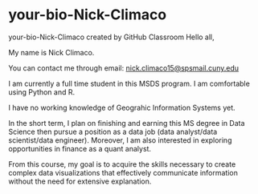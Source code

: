 # your-bio-Nick-Climaco
your-bio-Nick-Climaco created by GitHub Classroom
Hello all,

My name is Nick Climaco. 

You can contact me through email: nick.climaco15@spsmail.cuny.edu

I am currently a full time student in this MSDS program. I am comfortable using Python and R.

I have no working knowledge of Geograhic Information Systems yet.

In the short term, I plan on finishing and earning this MS degree in Data Science  then pursue a position as a data job (data analyst/data scientist/data engineer). Moreover, I am also interested in exploring opportunities in finance as a quant analyst.

From this course, my goal is to acquire the skills necessary to create complex data visualizations that effectively communicate information without the need for extensive explanation.
